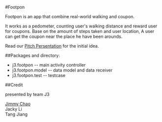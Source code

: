 #Footpon

Footpon is an app that combine real-world walking and coupon.

It works as a pedometer, counting user's walking distance and reward user for coupons.
Base on the amount of steps taken and user location,
A user can get the coupon near the place he have been arounds.

Read our [Pitch Persentation](http://rafe.github.com/Footpon/pitch.pdf) for the initial idea. 


##Packages and directory:


* j3.footpon -- main activity controller
* j3.footpon.model -- data model and data receiver
* j3.footpon.test -- testcase


##Credit

presented by team J3

[Jimmy Chao](http://github.com/Rafe)  
Jacky Li  
Tang Jiang  
